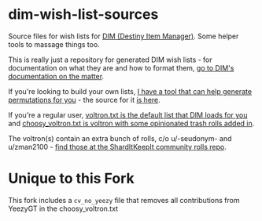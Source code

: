 # dim-wish-list-sources
Source files for wish lists for [DIM (Destiny Item Manager)](https://github.com/DestinyItemManager). Some helper tools to massage things too.

This is really just a repository for generated DIM wish lists - for documentation on what they are and how to format them, [go to DIM's documentation on the matter](https://github.com/DestinyItemManager/DIM/blob/master/docs/COMMUNITY_CURATIONS.md).

If you're looking to build your own lists, [I have a tool that can help generate permutations for you](https://48klocs.github.io/wish-list-magic-wand/fingerwave.html) - the source for it [is here](https://github.com/48klocs/wish-list-magic-wand).

If you're a regular user, [voltron.txt is the default list that DIM loads for you](https://raw.githubusercontent.com/48klocs/dim-wish-list-sources/master/voltron.txt) and [choosy_voltron.txt is voltron with some opinionated trash rolls added in](https://raw.githubusercontent.com/48klocs/dim-wish-list-sources/master/choosy_voltron.txt).

The voltron(s) contain an extra bunch of rolls, c/o u/-seudonym- and u/zman2100 - [find those at the ShardItKeepIt community rolls repo](https://github.com/ThisIsMyPseudonym/sharditkeepit).

# Unique to this Fork

This fork includes a `cv_no_yeezy` file that removes all contributions from YeezyGT in the choosy_voltron.txt

